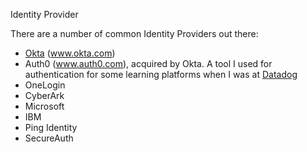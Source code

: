Identity Provider

There are a number of common Identity Providers out there:
- [Okta](LIP/Okta.md) (www.okta.com)
- Auth0 (www.auth0.com), acquired by Okta. A tool I used for authentication for some learning platforms when I was at [Datadog](LIP/Datadog.md)
- OneLogin
- CyberArk
- Microsoft
- IBM
- Ping Identity
- SecureAuth